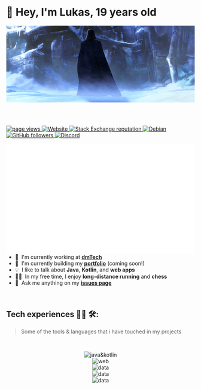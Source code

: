 # 👋 Hey, I'm Lukas, **19** years old

<div align="center">
  <img hight="300" width="700" alt="GIF" align="center" src="https://github.com/Waischbrot/Waischbrot/blob/main/assets/literally_me.gif">
</div>

</br></br>

<p align="left">
  <a href="https://github.com/Waischbrot/Waischbrot">
    <img src="https://komarev.com/ghpvc/?username=waischbrot" alt="page views" />
  </a>
  <a href="https://waischbrot.de">
    <img alt="Website" src="https://img.shields.io/badge/website-down-red">
  </a>
  <a href="https://stackoverflow.com/users/27356488">
    <img alt="Stack Exchange reputation" src="https://img.shields.io/stackexchange/stackoverflow/r/27356488?color=orange&label=reputation&logo=stackoverflow">
  </a>
  <a href="https://www.debian.org/">
    <img alt="Debian" src="https://img.shields.io/badge/System-Debian-informational?style=flat&logo=debian&color=FCC624">
  </a>
  <a href="https://github.com/Waischbrot">
    <img alt="GitHub followers" src="https://img.shields.io/github/followers/Waischbrot?style=flat&logo=github">
  </a>
  <a href="https://discord.gg/9UFpeesx62">
    <img alt="Discord" src="https://img.shields.io/discord/1285626126567473242?logo=discord&logoColor=white">
  </a>
</p>

<a href="#waischbrot-title">
  <img src="https://raw.githubusercontent.com/Waischbrot/github-stats-transparent/output/generated/overview.svg" alt="waischbrot" align="right" />
</a>


- 💼 &nbsp;I'm currently working at **[dmTech]**
- 🌱 &nbsp;I'm currently building my **[portfolio]** (coming soon!)
- 💡 &nbsp;I like to talk about **Java**, **Kotlin**, and **web apps**
- 🏃‍♂️ &nbsp;In my free time, I enjoy **long-distance running** and **chess**
- 📯 &nbsp;Ask me anything on my **[issues page]**

</br>

## Tech experiences 👨‍💻 🛠:
> Some of the tools & languages that i have touched in my projects

</br>
<p align="center">
  
<!-- For more icons please follow  https://github.com/MikeCodesDotNET/ColoredBadges -->
<img src="https://skillicons.dev/icons?i=idea,java,kotlin,maven,gradle,spring,hibernate" alt="java&kotlin">
</br>
<img src="https://skillicons.dev/icons?i=vscode,html,css,js,ts,bun" alt="web">
</br>
<img src="https://skillicons.dev/icons?i=mysql,sqlite,mongodb,postgres" alt="data">
</br>
<img src="https://skillicons.dev/icons?i=linux,windows,bash" alt="data">
</br>
<img src="https://skillicons.dev/icons?i=redis,kafka" alt="data">

</p>
</br>



[dmTech]: https://www.dm-jobs.com/dmTECH/?locale=de_DE "dmTech"
[portfolio]: https://waischbrot.de "My Portfolio"
[issues page]: https://github.com/Waischbrot/issues "Waischbrot/issues"

